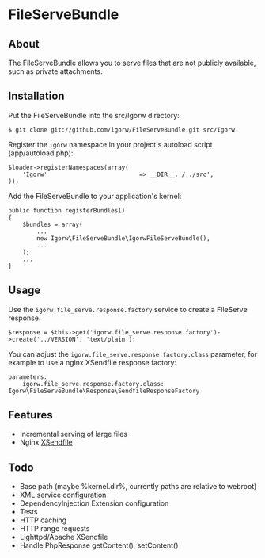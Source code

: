 # FileServeBundle

## About

The FileServeBundle allows you to serve files that are not publicly available, such as private attachments.

## Installation

Put the FileServeBundle into the src/Igorw directory:

    $ git clone git://github.com/igorw/FileServeBundle.git src/Igorw

Register the `Igorw` namespace in your project's autoload script (app/autoload.php):

    $loader->registerNamespaces(array(
        'Igorw'                          => __DIR__.'/../src',
    ));

Add the FileServeBundle to your application's kernel:

    public function registerBundles()
    {
        $bundles = array(
            ...
            new Igorw\FileServeBundle\IgorwFileServeBundle(),
            ...
        );
        ...
    }

## Usage

Use the `igorw.file_serve.response.factory` service to create a FileServe response.

    $response = $this->get('igorw.file_serve.response.factory')->create('../VERSION', 'text/plain');

You can adjust the `igorw.file_serve.response.factory.class` parameter, for example to use a nginx XSendfile response factory:

    parameters:
        igorw.file_serve.response.factory.class: Igorw\FileServeBundle\Response\SendfileResponseFactory

## Features

* Incremental serving of large files
* Nginx [XSendfile](http://wiki.nginx.org/XSendfile)

## Todo

* Base path (maybe %kernel.dir%, currently paths are relative to webroot)
* XML service configuration
* DependencyInjection Extension configuration
* Tests
* HTTP caching
* HTTP range requests
* Lighttpd/Apache XSendfile
* Handle PhpResponse getContent(), setContent()
